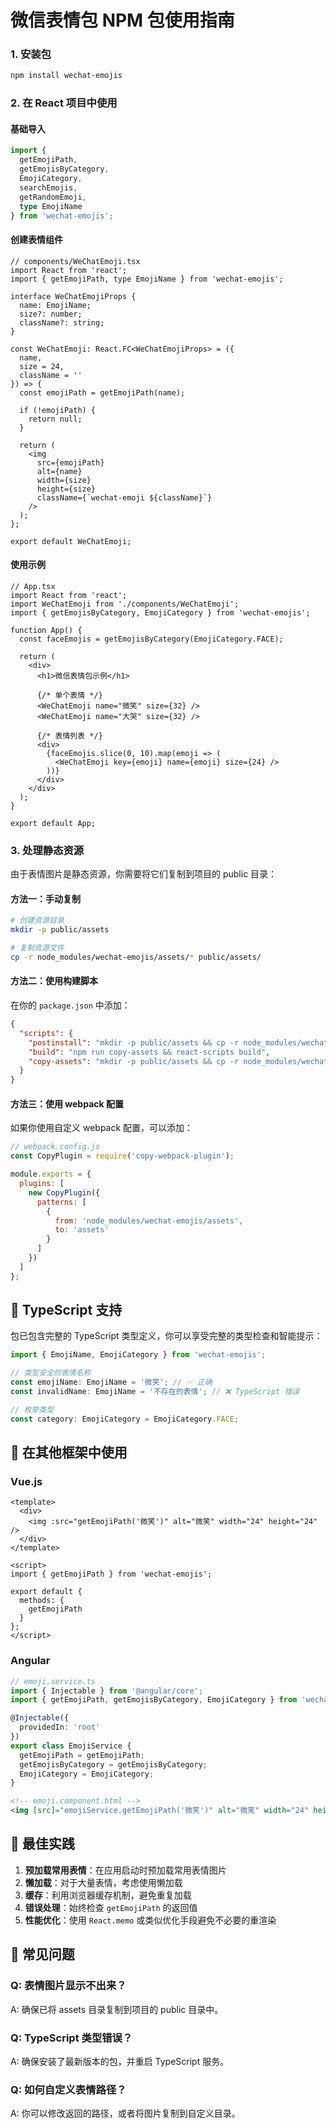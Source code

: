 # 微信表情包 NPM 包使用指南

### 1. 安装包

```bash
npm install wechat-emojis
```

### 2. 在 React 项目中使用

#### 基础导入

```typescript
import {
  getEmojiPath,
  getEmojisByCategory,
  EmojiCategory,
  searchEmojis,
  getRandomEmoji,
  type EmojiName
} from 'wechat-emojis';
```

#### 创建表情组件

```tsx
// components/WeChatEmoji.tsx
import React from 'react';
import { getEmojiPath, type EmojiName } from 'wechat-emojis';

interface WeChatEmojiProps {
  name: EmojiName;
  size?: number;
  className?: string;
}

const WeChatEmoji: React.FC<WeChatEmojiProps> = ({
  name,
  size = 24,
  className = ''
}) => {
  const emojiPath = getEmojiPath(name);

  if (!emojiPath) {
    return null;
  }

  return (
    <img
      src={emojiPath}
      alt={name}
      width={size}
      height={size}
      className={`wechat-emoji ${className}`}
    />
  );
};

export default WeChatEmoji;
```

#### 使用示例

```tsx
// App.tsx
import React from 'react';
import WeChatEmoji from './components/WeChatEmoji';
import { getEmojisByCategory, EmojiCategory } from 'wechat-emojis';

function App() {
  const faceEmojis = getEmojisByCategory(EmojiCategory.FACE);

  return (
    <div>
      <h1>微信表情包示例</h1>

      {/* 单个表情 */}
      <WeChatEmoji name="微笑" size={32} />
      <WeChatEmoji name="大哭" size={32} />

      {/* 表情列表 */}
      <div>
        {faceEmojis.slice(0, 10).map(emoji => (
          <WeChatEmoji key={emoji} name={emoji} size={24} />
        ))}
      </div>
    </div>
  );
}

export default App;
```

### 3. 处理静态资源

由于表情图片是静态资源，你需要将它们复制到项目的 public 目录：

#### 方法一：手动复制

```bash
# 创建资源目录
mkdir -p public/assets

# 复制资源文件
cp -r node_modules/wechat-emojis/assets/* public/assets/
```

#### 方法二：使用构建脚本

在你的 `package.json` 中添加：

```json
{
  "scripts": {
    "postinstall": "mkdir -p public/assets && cp -r node_modules/wechat-emojis/assets/* public/assets/",
    "build": "npm run copy-assets && react-scripts build",
    "copy-assets": "mkdir -p public/assets && cp -r node_modules/wechat-emojis/assets/* public/assets/"
  }
}
```

#### 方法三：使用 webpack 配置

如果你使用自定义 webpack 配置，可以添加：

```javascript
// webpack.config.js
const CopyPlugin = require('copy-webpack-plugin');

module.exports = {
  plugins: [
    new CopyPlugin({
      patterns: [
        {
          from: 'node_modules/wechat-emojis/assets',
          to: 'assets'
        }
      ]
    })
  ]
};
```

## 🔧 TypeScript 支持

包已包含完整的 TypeScript 类型定义，你可以享受完整的类型检查和智能提示：

```typescript
import { EmojiName, EmojiCategory } from 'wechat-emojis';

// 类型安全的表情名称
const emojiName: EmojiName = '微笑'; // ✅ 正确
const invalidName: EmojiName = '不存在的表情'; // ❌ TypeScript 错误

// 枚举类型
const category: EmojiCategory = EmojiCategory.FACE;
```

## 📱 在其他框架中使用

### Vue.js

```vue
<template>
  <div>
    <img :src="getEmojiPath('微笑')" alt="微笑" width="24" height="24" />
  </div>
</template>

<script>
import { getEmojiPath } from 'wechat-emojis';

export default {
  methods: {
    getEmojiPath
  }
};
</script>
```

### Angular

```typescript
// emoji.service.ts
import { Injectable } from '@angular/core';
import { getEmojiPath, getEmojisByCategory, EmojiCategory } from 'wechat-emojis';

@Injectable({
  providedIn: 'root'
})
export class EmojiService {
  getEmojiPath = getEmojiPath;
  getEmojisByCategory = getEmojisByCategory;
  EmojiCategory = EmojiCategory;
}
```

```html
<!-- emoji.component.html -->
<img [src]="emojiService.getEmojiPath('微笑')" alt="微笑" width="24" height="24">
```

## 🎯 最佳实践

1. **预加载常用表情**：在应用启动时预加载常用表情图片
2. **懒加载**：对于大量表情，考虑使用懒加载
3. **缓存**：利用浏览器缓存机制，避免重复加载
4. **错误处理**：始终检查 `getEmojiPath` 的返回值
5. **性能优化**：使用 `React.memo` 或类似优化手段避免不必要的重渲染

## 🐛 常见问题

### Q: 表情图片显示不出来？

A: 确保已将 assets 目录复制到项目的 public 目录中。

### Q: TypeScript 类型错误？

A: 确保安装了最新版本的包，并重启 TypeScript 服务。

### Q: 如何自定义表情路径？

A: 你可以修改返回的路径，或者将图片复制到自定义目录。
